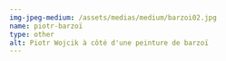 ```yaml
---
img-jpeg-medium: /assets/medias/medium/barzoi02.jpg
name: piotr-barzoï
type: other
alt: Piotr Wojcik à côté d'une peinture de barzoï
---
```

